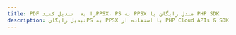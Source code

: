 ---title: PDF را به  تبدیل کنیدPPSX، PS به PPSX مبدل رایگان یا PHP SDKdescription: تبدیل رایگانPS به PPSX با استفاده از PHP Cloud APIs & SDK همچنین اسناد PDF را در Cloud ایجاد، ویرایش و رندر کنید.---